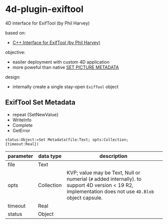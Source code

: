 # 4d-plugin-exiftool
4D interface for ExifTool (by Phil Harvey)

based on:

* [C++ Interface for ExifTool (by Phil Harvey)](https://exiftool.org/cpp_exiftool/)

objective:

* easiler deployment with custom 4D application
* more poweful than native [SET PICTURE METADATA](https://doc.4d.com/4Dv19/4D/19.1/SET-PICTURE-METADATA.301-5652803.en.html)

design:

* internally create a single stay-open `ExifTool` object

## ExifTool Set Metadata

* repeat {SetNewValue}
* WriteInfo
* Complete
* GetError


```4d
status:Object:=Set Metadata(file:Text; opts:Collection; {timeout:Real})
```

|parameter|data type|description|
|-|-|-|
|file|Text||
|opts|Collection|KVP; value may be Text, Null or numerial (`#` added internally). to support 4D version < 19 R2, implementation does not use `4D.Blob` object capsule.|
|timeout|Real||
|status|Object||
